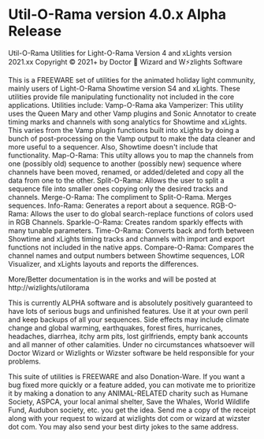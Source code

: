 # Util-O-Rama version 4.0.x Alpha Release
Util-O-Rama Utilities for Light-O-Rama Version 4 and xLights version 2021.xx
Copyright © 2021+ by Doctor 🧙 Wizard and W⚡zlights Software

This is a FREEWARE set of utilities for the animated holiday light community, mainly
users of Light-O-Rama Showtime version S4 and xLights.  These utilities provide
file manipulating functionality not included in the core applications.
Utilities include:
Vamp-O-Rama aka Vamperizer: This utility uses the Queen Mary and other Vamp plugins
and Sonic Annotator to create timing marks and channels with song analytics for
Showtime and xLights.  This varies from the Vamp plugin functions built into
xLights by doing a bunch of post-processing on the Vamp output to make the data
cleaner and more useful to a sequencer.  Also, Showtime doesn't include that
functionality.
Map-O-Rama: This utilty allows you to map the channels from one (possibly old)
sequence to another (possibly new) sequence where channels have been moved,
renamed, or added/deleted and copy all the data from one to the other.
Split-O-Rama: Allows the user to split a sequence file into smaller ones copying
only the desired tracks and channels.
Merge-O-Rama: The compliment to Split-O-Rama.  Merges sequences.
Info-Rama: Generates a report about a sequence.
RGB-O-Rama: Allows the user to do global search-replace functions of colors used
in RGB Channels.
Sparkle-O-Rama: Creates random sparkly effects with many tunable parameters.
Time-O-Rama: Converts back and forth between Showtime and xLights timing tracks
and channels with import and export functions not included in the native apps.
Compare-O-Rama: Compares the channel names and output numbers between Showtime
sequences, LOR Visualizer, and xLights layouts and reports the differences.

More/Better documentation is in the works and will be posted at
   http://wizlights/utilorama
   
This is currently ALPHA software and is absolutely positively guaranteed to
have lots of serious bugs and unfinished features.  Use it at your own peril
and keep backups of all your sequences.  Side effects may include climate
change and global warming, earthquakes, forest fires, hurricanes, headaches,
diarrhea, itchy arm pits, lost girlfriends, empty bank accounts and all
manner of other calamities.  Under no circumstances whatsoever will Doctor
Wizard or Wizlights or Wizster software be held responsible for your problems.

This suite of utilities is FREEWARE and also Donation-Ware.
If you want a bug fixed more quickly or a feature added, you can motivate me
to prioritize it by making a donation to any ANIMAL-RELATED charity such as
Humane Society, ASPCA, your local animal shelter, Save the Whales, World
Wildlife Fund, Audubon society, etc. you get the idea.  Send me a copy of
the receipt along with your request to wizard at wizlights dot com or
wizard at wizster dot com.
You may also send your best dirty jokes to the same address.
